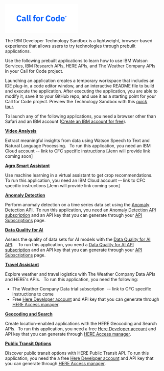 ![Call for Code logo](images/call-for-code-logo.png)

The IBM Developer Technology Sandbox is a lightweight, browser-based experience that allows users to try technologies through prebuilt applications.  


Use the following prebuilt applications to learn how to use IBM Watson Services, IBM Research APIs, HERE APIs, and The Weather Company APIs in your Call for Code project.  


Launching an application creates a temporary workspace that includes an IDE plug-in, a code editor window, and an interactive README file to build and execute the application. After executing the application, you are able to modify it, save it to your GitHub repo, and use it as a starting point for your Call for Code project. Preview the Technology Sandbox with this [quick tour](https://sandbox.run.developer.ibm.com/fonts/IBM%20Developer%20Technology%20Sandbox%20Quicktour.pdf).  


To launch any of the following applications, you need a browser other than Safari and an IBM account ([Create an IBM account for free](https://www.ibm.com/account/reg/us-en/signup?formid=urx-30292)).  


**[Video Analysis](https://sandbox.run.developer.ibm.com/#/cpext/video-analysis)**

Extract meaningful insights from data using Watson Speech to Text and Natural Language Processing.  
To run this application, you need an IBM Cloud account -- link to CFC specific instructions [Jenn will provide link coming soon]


**[Agro Smart Assistant](https://sandbox.run.developer.ibm.com/#/paext/agro-smart-assistant)**

Use machine learning in a virtual assistant to get crop recommendations.  
To run this application, you need an IBM Cloud account -- link to CFC specific instructions [Jenn will provide link coming soon]

**[Anomaly Detection](https://sandbox.run.developer.ibm.com/#/apiext/ai4industry--anomaly-detection-product)**

Perform anomaly detection on a time series data set using the [Anomaly Detection API](https://developer.ibm.com/learningpaths/get-started-anomaly-detection-api/). 
To run this application, you need an [Anomaly Detection API subscription](https://www.ibm.com/account/reg/us-en/subscribe?formid=urx-51009) and an API key that you can generate through your [API Subscriptions](https://developer.ibm.com/profile/myapis) page. 

**[Data Quality for AI](https://sandbox.run.developer.ibm.com/#/apiext/dataquality4ai--data-quality-for-ai)**

Assess the quality of data sets for AI models with the [Data Quality for AI API](https://developer.ibm.com/learningpaths/data-quality-ai-toolkit/).   
To run this application, you need a [Data Quality for AI API subscription](https://www.ibm.com/account/reg/us-en/subscribe?formid=urx-50307) and an API key that you can generate through your [API Subscriptions](https://developer.ibm.com/profile/myapis) page. 

**[Travel Assistant](https://sandbox.run.developer.ibm.com/#/cpext/weather-data-assistant-for-travel)**

Explore weather and travel logistics with The Weather Company Data APIs and HERE's APIs.  
To run this application, you need the following:

* The Weather Company Data trial subscription  -- link to CFC specific instructions to come
* Free [Here Developer account](https://developer.here.com/?create=Freemium-Basic) and API key that you can generate through [HERE Access manager](https://platform.here.com/admin/apps?action=new-registration).  

**[Geocoding and Search](https://sandbox.run.developer.ibm.com/#/apiext/heremaps--geocoding-and-search-api-v7)**

Create location-enabled applications with the HERE Geocoding and Search APIs. 
To run this application, you need a free [Here Developer account](https://developer.here.com/?create=Freemium-Basic) and API key that you can generate through [HERE Access manager](https://platform.here.com/admin/apps?action=new-registration).  

**[Public Transit Options](https://sandbox.run.developer.ibm.com/#/apiext/heremaps--here-public-transit-api)**

Discover public transit options with HERE Public Transit API.
To run this application, you need the a free [Here Developer account](https://developer.here.com/?create=Freemium-Basic) and API key that you can generate through [HERE Access manager](https://platform.here.com/admin/apps?action=new-registration).  

